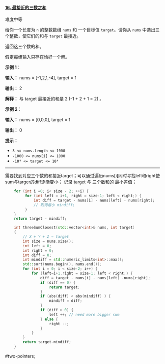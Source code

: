 #### [16. 最接近的三数之和](https://leetcode.cn/problems/3sum-closest/)

难度中等

给你一个长度为 `n` 的整数数组 `nums` 和 一个目标值 `target`。请你从 `nums` 中选出三个整数，使它们的和与 `target` 最接近。

返回这三个数的和。

假定每组输入只存在恰好一个解。

**示例 1：**

**输入：** nums = [-1,2,1,-4], target = 1

**输出：** 2

**解释：** 与 target 最接近的和是 2 (-1 + 2 + 1 = 2) 。

**示例 2：**

**输入：** nums = [0,0,0], target = 1

**输出：** 0

**提示：**

-   `3 <= nums.length <= 1000`
-   `-1000 <= nums[i] <= 1000`
-   `-10⁴ <= target <= 10⁴`
---- ----
需要找到对应三个数的和接近target；可以通过遍历nums[i]同时寻找left和right使sum与targer的diff逐渐变小；
记录 target 与 三个数和的 最小差值；
```cpp
    for (int i =0; i< size - 2; ++i) {
         for (int left = i+1, right = size-1; left < right;) {
             int diff = target - nums[i] - nums[left] - nums[right];
             // 取得最小 mindiff;
         }
    }
    return target - mindiff;
```

```cpp
    int threeSumClosest(std::vector<int>& nums, int target)
    {
        // X + Y + Z ~ target
        int size = nums.size();
        int left = 0;
        int right = 0;
        int diff = 0;
        int mindiff = std::numeric_limits<int>::max();
        std::sort(nums.begin(), nums.end());
        for (int i = 0; i < size-2; i++) {
            for (left=i+1,right = size-1; left < right;) {
                diff = target - nums[i] - nums[left] -nums[right];
                if (diff == 0) {
                    return target;
                }
                if (abs(diff) < abs(mindiff) ) {
                    mindiff = diff;
                }
                if (diff > 0) {
                    left ++; // need more bigger sum
                } else {
                    right --;
                }
            }
        }
        return target-mindiff;
    }
```
#two-pointers;
